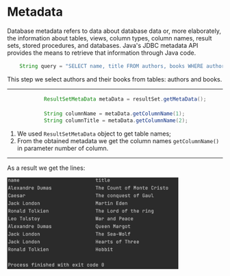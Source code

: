 # Metadata

Database metadata refers to data about database data or, more elaborately, the information about tables, views, column types, column names, result sets, 
stored procedures, and databases. Java's JDBC metadata API provides the means to retrieve that information through Java code.

```java
    String query = "SELECT name, title FROM authors, books WHERE authors.id=books.author_id";
```

This step we select authors and their books from tables: authors and books.

---

```java
            ResultSetMetaData metaData = resultSet.getMetaData();

            String columnName = metaData.getColumnName(1);
            String columnTitle = metaData.getColumnName(2);
```

1. We used ```ResultSetMetaData``` object to get table names;
2. From the obtained metadata we get the column names ```getColumnName()``` in parameter number of column.

---

As a result we get the lines:

<img src="https://github.com/bbogdasha/jdbcPostgreSQL/blob/main/metadata/screen/metadata.png" width="400">
